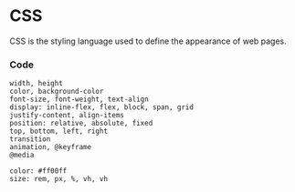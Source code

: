 # CSS

CSS is the styling language used to define the appearance of web pages.

### Code

```
width, height
color, background-color
font-size, font-weight, text-align
display: inline-flex, flex, block, span, grid
justify-content, align-items
position: relative, absolute, fixed
top, bottom, left, right
transition
animation, @keyframe
@media

color: #ff00ff
size: rem, px, %, vh, vh
```